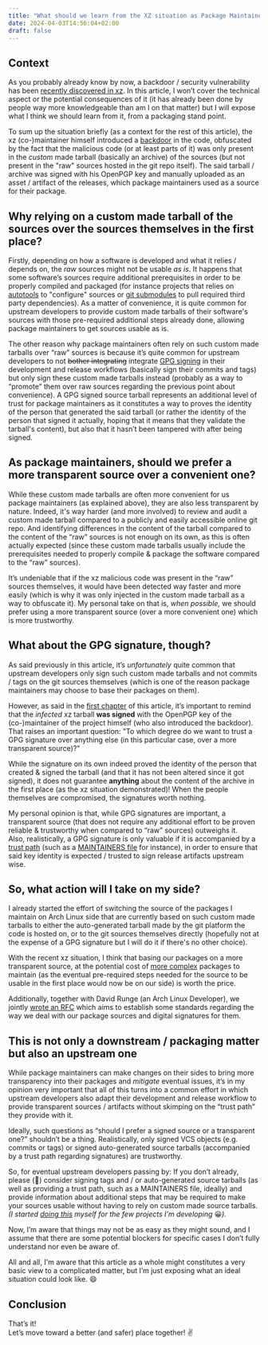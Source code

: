 ```yaml
---
title: "What should we learn from the XZ situation as Package Maintainers?"
date: 2024-04-03T14:56:04+02:00
draft: false
---
```


## Context

As you probably already know by now, a backdoor / security vulnerability has been [recently discovered in xz](https://www.openwall.com/lists/oss-security/2024/03/29/4). In this article, I won’t cover the technical aspect or the potential consequences of it (it has already been done by people way more knowledgeable than am I on that matter) but I will expose what I think we should learn from it, from a packaging stand point.

To sum up the situation briefly (as a context for the rest of this article), the xz (co-)maintainer himself introduced a [backdoor](https://en.wikipedia.org/wiki/Backdoor_(computing)) in the code, obfuscated by the fact that the malicious code (or at least parts of it) was only present in the *custom* made tarball (basically an archive) of the sources (but not present in the "raw" sources hosted in the git repo itself). The said tarball / archive was signed with his OpenPGP key and manually uploaded as an asset / artifact of the releases, which package maintainers used as a source for their package.

## Why relying on a custom made tarball of the sources over the sources themselves in the first place?

Firstly, depending on how a software is developed and what it relies / depends on, the *raw* sources might not be usable *as is*. It happens that some software’s sources require additional prerequisites in order to be properly compiled and packaged (for instance projects that relies on [autotools](https://en.wikipedia.org/wiki/GNU_Autotools) to "configure" sources or [git submodules](https://git-scm.com/book/en/v2/Git-Tools-Submodules) to pull required third party dependencies). As a matter of convenience, it is quite common for upstream developers to provide custom made tarballs of their software's sources with those pre-required additional steps already done, allowing package maintainers to get sources usable as is.

The other reason why package maintainers often rely on such custom made tarballs over “raw” sources is because it’s quite common for upstream developers to not ~~bother integrating~~ integrate [GPG signing](https://www.gnupg.org/gph/en/manual/x135.html) in their development and release workflows (basically sign their commits and tags) but only sign these custom made tarballs instead (probably as a way to “promote” them over raw sources regarding the previous point about convenience). A GPG signed source tarball represents an additional level of trust for package maintainers as it constitutes a way to proves the identity of the person that generated the said tarball (or rather the identity of the person that signed it actually, hoping that it means that they validate the tarball's content), but also that it hasn’t been tampered with after being signed.

## As package maintainers, should we prefer a more transparent source over a convenient one?

While these custom made tarballs are often more convenient for us package maintainers (as explained above), they are also less transparent by nature. Indeed, it's way harder (and more involved) to review and audit a custom made tarball compared to a publicly and easily accessible online git repo. And identifying differences in the content of the tarball compared to the content of the “raw” sources is not enough on its own, as this is often actually expected (since these custom made tarballs usually include the prerequisites needed to properly compile & package the software compared to the “raw” sources).

It’s undeniable that if the xz malicious code was present in the “raw” sources themselves, it would have been detected way faster and more easily (which is why it was only injected in the custom made tarball as a way to obfuscate it). My personal take on that is, *when possible,* we should prefer using a more transparent source (over a more convenient one) which is more trustworthy.

## What about the GPG signature, though?

As said previously in this article, it’s *unfortunately* quite common that upstream developers only sign such custom made tarballs and not commits / tags on the git sources themselves (which is one of the reason package maintainers may choose to base their packages on them).

However, as said in the [first chapter](#context) of this article, it’s important to remind that the *infected* xz tarball **was signed** with the OpenPGP key of the (co-)maintainer of the project himself (who also introduced the backdoor). That raises an important question: "To which degree do we want to trust a GPG signature over anything else (in this particular case, over a more transparent source)?"

While the signature on its own indeed proved the identity of the person that created & signed the tarball (and that it has not been altered since it got signed), it does not guarantee **anything** about the content of the archive in the first place (as the xz situation demonstrated)! When the people themselves are compromised, the signatures worth nothing.

My personal opinion is that, while GPG signatures are important, a transparent source (that does not require any additional effort to be proven reliable & trustworthy when compared to “raw” sources) outweighs it.  
Also, realistically, a GPG signature is only valuable if it is accompanied by a [trust path](https://en.wikipedia.org/wiki/Trusted_path) (such as a [MAINTAINERS file](https://github.com/Nitrokey/pynitrokey/blob/master/MAINTAINERS.md) for instance), in order to ensure that said key identity is expected / trusted to sign release artifacts upstream wise.

## So, what action will I take on my side?

I already started the effort of switching the source of the packages I maintain on Arch Linux side that are currently based on such custom made tarballs to either the auto-generated tarball made by the git platform the code is hosted on, or to the git sources themselves directly (hopefully not at the expense of a GPG signature but I will do it if there's no other choice).

With the recent xz situation, I think that basing our packages on a more transparent source, at the potential cost of [more complex](https://gitlab.archlinux.org/archlinux/packaging/packages/mupdf/-/commit/9e7f9c55b141833762d7951b81c0a574aa9353d9) packages to maintain (as the eventual pre-required steps needed for the source to be usable in the first place would now be on our side) is worth the price.

Additionally, together with David Runge (an Arch Linux Developer), we jointly [wrote an RFC](https://rfc.archlinux.page/0046-upstream-package-sources/) which aims to establish some standards regarding the way we deal with our package sources and digital signatures for them.

## This is not only a downstream / packaging matter but also an upstream one

While package maintainers can make changes on their sides to bring more transparency into their packages and *mitigate* eventual issues, it’s in my opinion very important that all of this turns into a common effort in which upstream developers also adapt their development and release workflow to provide transparent sources / artifacts without skimping on the “trust path” they provide with it.

Ideally, such questions as “should I prefer a signed source or a transparent one?” shouldn’t be a thing. Realistically, only signed VCS objects (e.g. commits or tags) or signed auto-generated source tarballs (accompanied by a trust path regarding signatures) are trustworthy.

So, for eventual upstream developers passing by: If you don’t already, please (:pleading_face:) consider signing tags and / or auto-generated source tarballs (as well as providing a trust path, such as a MAINTAINERS file, ideally) and provide information about additional steps that may be required to make your sources usable without having to rely on custom made source tarballs.  
*(I started [doing this](https://github.com/Antiz96/arch-update/blob/main/MAINTAINERS.md) myself for the few projects I’m developing* :grinning:*).*

Now, I’m aware that things may not be as easy as they might sound, and I assume that there are some potential blockers for specific cases I don’t fully understand nor even be aware of.

All and all, I'm aware that this article as a whole might constitutes a very basic view to a complicated matter, but I’m just exposing what an ideal situation could look like. :smile:

## Conclusion

That’s it!  
Let’s move toward a better (and safer) place together! :v:
